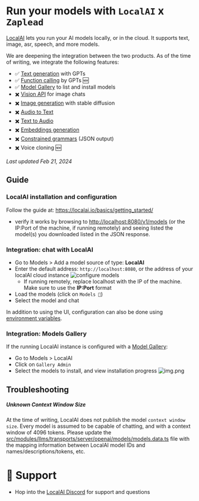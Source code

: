 # Run your models with `LocalAI` x `Zaplead`

[LocalAI](https://localai.io) lets you run your AI models locally, or in the cloud. It supports text, image, asr, speech, and more models.

We are deepening the integration between the two products. As of the time of writing, we integrate the following features:

- ✅ [Text generation](https://localai.io/features/text-generation/) with GPTs
- ✅ [Function calling](https://localai.io/features/openai-functions/) by GPTs 🆕
- ✅ [Model Gallery](https://localai.io/models/) to list and install models
- ✖️ [Vision API](https://localai.io/features/gpt-vision/) for image chats
- ✖️ [Image generation](https://localai.io/features/image-generation) with stable diffusion
- ✖️ [Audio to Text](https://localai.io/features/audio-to-text/)
- ✖️ [Text to Audio](https://localai.io/features/text-to-audio/)
- ✖️ [Embeddings generation](https://localai.io/features/embeddings/)
- ✖️ [Constrained grammars](https://localai.io/features/constrained_grammars/) (JSON output)
- ✖️ Voice cloning 🆕

_Last updated Feb 21, 2024_

## Guide

### LocalAI installation and configuration

Follow the guide at: https://localai.io/basics/getting_started/

- verify it works by browsing to [http://localhost:8080/v1/models](http://localhost:8080/v1/models)
  (or the IP:Port of the machine, if running remotely) and seeing listed the model(s) you downloaded
  listed in the JSON response.

### Integration: chat with LocalAI

- Go to Models > Add a model source of type: **LocalAI**
- Enter the default address: `http://localhost:8080`, or the address of your localAI cloud instance
  ![configure models](pixels/config-localai-1-models.png)
  - If running remotely, replace localhost with the IP of the machine. Make sure to use the **IP:Port** format
- Load the models (click on `Models 🔄`)
- Select the model and chat

In addition to using the UI, configuration can also be done using
[environment variables](environment-variables.md).

### Integration: Models Gallery

If the running LocalAI instance is configured with a [Model Gallery](https://localai.io/models/):

- Go to Models > LocalAI
- Click on `Gallery Admin`
- Select the models to install, and view installation progress
  ![img.png](pixels/config-localai-2-gallery.png)

## Troubleshooting

##### Unknown Context Window Size

At the time of writing, LocalAI does not publish the model `context window size`.
Every model is assumed to be capable of chatting, and with a context window of 4096 tokens.
Please update the [src/modules/llms/transports/server/openai/models/models.data.ts](../src/modules/llms/server/openai/models/models.data.ts)
file with the mapping information between LocalAI model IDs and names/descriptions/tokens, etc.

# 🤝 Support

- Hop into the [LocalAI Discord](https://discord.gg/uJAeKSAGDy) for support and questions
<!-- - Hop into the [Zaplead Discord](https://discord.gg/MkH4qj2Jp9) for questions -->
<!-- - For Zaplead support, please open an issue in our [Zaplead issue tracker](https://bit.ly/agi-request) -->
